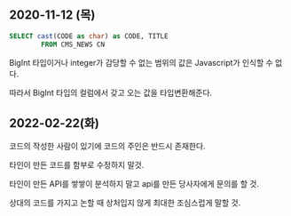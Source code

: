 ## 2020-11-12 (목)

~~~sql
SELECT cast(CODE as char) as CODE, TITLE
		FROM CMS_NEWS CN
~~~

BigInt 타입이거나 integer가 감당할 수 없는 범위의 값은 Javascript가 인식할 수 없다.

따라서 BigInt 타입의 컬럼에서 갖고 오는 값을 타입변환해준다.



## 2022-02-22(화)

코드의 작성한 사람이 있기에 코드의 주인은 반드시 존재한다.

타인이 만든 코드를 함부로 수정하지 말것.

타인이 만든 API를 쌓쌓이 분석하지 말고 api를 만든 당사자에게 문의를 할 것.

상대의 코드를 가지고 논할 때 상처입지 않게 최대한 조심스럽게 말할 것.

